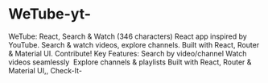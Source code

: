 # WeTube-yt-
WeTube: React, Search &amp; Watch (346 characters)  React app inspired by YouTube.  Search &amp; watch videos, explore channels. Built with React, Router &amp; Material UI.  Contribute!  Key Features:  Search by video/channel Watch videos seamlessly ️ Explore channels &amp; playlists Built with React, Router &amp; Material UI,, Check-It-
